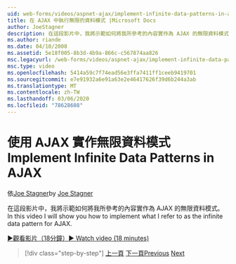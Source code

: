 ```yaml
---
uid: web-forms/videos/aspnet-ajax/implement-infinite-data-patterns-in-ajax
title: 在 AJAX 中執行無限的資料模式 |Microsoft Docs
author: JoeStagner
description: 在這段影片中，我將示範如何將我所參考的內容實作為 AJAX 的無限資料模式。
ms.author: riande
ms.date: 04/10/2008
ms.assetid: 5e18f005-8b3d-4b9a-866c-c567874aa826
msc.legacyurl: /web-forms/videos/aspnet-ajax/implement-infinite-data-patterns-in-ajax
msc.type: video
ms.openlocfilehash: 5414a59c7f74ead56e3ffa7411ff1ceeb9419701
ms.sourcegitcommit: e7e91932a6e91a63e2e46417626f39d6b244a3ab
ms.translationtype: MT
ms.contentlocale: zh-TW
ms.lasthandoff: 03/06/2020
ms.locfileid: "78628608"
---
```

# <a name="implement-infinite-data-patterns-in-ajax"></a><span data-ttu-id="88bf7-103">使用 AJAX 實作無限資料模式</span><span class="sxs-lookup"><span data-stu-id="88bf7-103">Implement Infinite Data Patterns in AJAX</span></span>

<span data-ttu-id="88bf7-104">依[Joe Stagner](https://github.com/JoeStagner)</span><span class="sxs-lookup"><span data-stu-id="88bf7-104">by [Joe Stagner](https://github.com/JoeStagner)</span></span>

<span data-ttu-id="88bf7-105">在這段影片中，我將示範如何將我所參考的內容實作為 AJAX 的無限資料模式。</span><span class="sxs-lookup"><span data-stu-id="88bf7-105">In this video I will show you how to implement what I refer to as the infinite data pattern for AJAX.</span></span>

[<span data-ttu-id="88bf7-106">&#9654;觀看影片（18分鐘）</span><span class="sxs-lookup"><span data-stu-id="88bf7-106">&#9654; Watch video (18 minutes)</span></span>](https://channel9.msdn.com/Blogs/ASP-NET-Site-Videos/implement-infinite-data-patterns-in-ajax)

> [!div class="step-by-step"]
> <span data-ttu-id="88bf7-107">[上一頁](use-aspnet-ajax-cascading-drop-down-control-to-access-a-database.md)
> [下一頁](basic-aspnet-authentication-in-an-ajax-enabled-application.md)</span><span class="sxs-lookup"><span data-stu-id="88bf7-107">[Previous](use-aspnet-ajax-cascading-drop-down-control-to-access-a-database.md)
[Next](basic-aspnet-authentication-in-an-ajax-enabled-application.md)</span></span>
